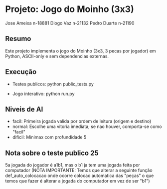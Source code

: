 Projeto: Jogo do Moinho (3x3)
================================
Jose Ameixa n-18881 Diogo Vaz n-21132 Pedro Duarte n-21190

Resumo
------
Este projeto implementa o jogo do Moinho (3x3, 3 pecas por jogador) em Python, ASCII-only e sem dependencias externas.

Execução
--------
- Testes publicos:
  python public_tests.py

- Jogo interativo:
  python run.py

Niveis de AI
---------------------------------
- facil: Primeira jogada valida por ordem de leitura (origem e destino)
- normal: Escolhe uma vitoria imediata; se nao houver, comporta-se como "facil"
- dificil: Minimax com profundidade 5

Nota sobre o teste publico 25
-----------------------------
 5a jogada do jogador é a1b1, mas o b1 ja tem uma jogada feita por computador (NOTA IMPORTANTE: Temos que alterar a seguinte função def_auto_colocacao onde ocorre colocao automatica das "peças" o que temos que fazer é alterar a jogada do computador em vez de ser "b1")





